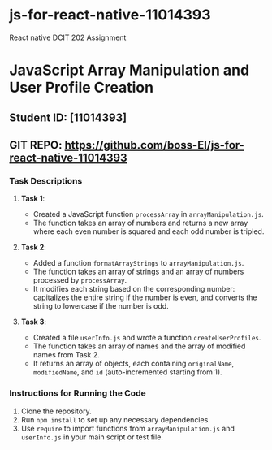 # js-for-react-native-11014393

React native DCIT 202 Assignment

# JavaScript Array Manipulation and User Profile Creation

## Student ID: [11014393]

## GIT REPO: https://github.com/boss-El/js-for-react-native-11014393

### Task Descriptions

1. **Task 1**:

   - Created a JavaScript function `processArray` in `arrayManipulation.js`.
   - The function takes an array of numbers and returns a new array where each even number is squared and each odd number is tripled.

2. **Task 2**:

   - Added a function `formatArrayStrings` to `arrayManipulation.js`.
   - The function takes an array of strings and an array of numbers processed by `processArray`.
   - It modifies each string based on the corresponding number: capitalizes the entire string if the number is even, and converts the string to lowercase if the number is odd.

3. **Task 3**:
   - Created a file `userInfo.js` and wrote a function `createUserProfiles`.
   - The function takes an array of names and the array of modified names from Task 2.
   - It returns an array of objects, each containing `originalName`, `modifiedName`, and `id` (auto-incremented starting from 1).

### Instructions for Running the Code

1. Clone the repository.
2. Run `npm install` to set up any necessary dependencies.
3. Use `require` to import functions from `arrayManipulation.js` and `userInfo.js` in your main script or test file.
